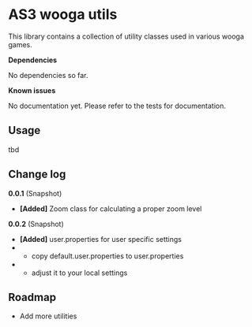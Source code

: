 AS3 wooga utils
==================

This library contains a collection of utility classes used in various wooga games.

**Dependencies**

No dependencies so far.

**Known issues**

No documentation yet. Please refer to the tests for documentation.

Usage
-----

tbd

Change log
----------

**0.0.1** (Snapshot)

* **[Added]** Zoom class for calculating a proper zoom level


**0.0.2** (Snapshot)

* **[Added]** user.properties for user specific settings
* - copy default.user.properties to user.properties
* - adjust it to your local settings

Roadmap
-------

- Add more utilities